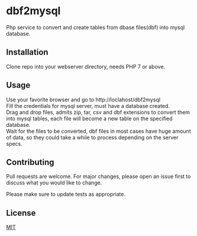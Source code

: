 # dbf2mysql

Php service to convert and create tables from dbase files(dbf) into mysql database.

## Installation

Clone repo into your webserver directory, needs PHP 7 or above.

## Usage

Use your favorite browser and go to http://loclahost/dbf2mysql <br>
Fill the credentials for mysql server, must have a database created. <br>
Drag and drop files, admits zip, tar, csv and dbf extensions to convert them into mysql tables, 
each file will become a new table on the specified database.<br>
Wait for the files to be converted, dbf files in most cases have huge amount of data, so they could take a while to process depending on the server specs.



## Contributing
Pull requests are welcome. For major changes, please open an issue first to discuss what you would like to change.

Please make sure to update tests as appropriate.

## License
[MIT](https://choosealicense.com/licenses/mit/)